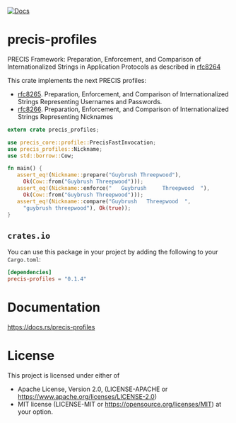 [![Docs](https://docs.rs/precis-profiles/badge.svg)](https://docs.rs/precis-profiles)

# precis-profiles

PRECIS Framework: Preparation, Enforcement, and Comparison of
Internationalized Strings in Application Protocols as described in
[rfc8264](https://datatracker.ietf.org/doc/html/rfc8264)

This crate implements the next PRECIS profiles:
 * [rfc8265](https://datatracker.ietf.org/doc/html/rfc8265).
   Preparation, Enforcement, and Comparison of Internationalized Strings
   Representing Usernames and Passwords.
 * [rfc8266](https://datatracker.ietf.org/doc/html/rfc8266).
   Preparation, Enforcement, and Comparison of Internationalized Strings
   Representing Nicknames

```rust
extern crate precis_profiles;

use precis_core::profile::PrecisFastInvocation;
use precis_profiles::Nickname;
use std::borrow::Cow;

fn main() {
   assert_eq!(Nickname::prepare("Guybrush Threepwood"),
     Ok(Cow::from("Guybrush Threepwood")));
   assert_eq!(Nickname::enforce("   Guybrush     Threepwood  "),
     Ok(Cow::from("Guybrush Threepwood")));
   assert_eq!(Nickname::compare("Guybrush   Threepwood  ",
     "guybrush threepwood"), Ok(true));
}
```

## `crates.io`

You can use this package in your project by adding the following
to your `Cargo.toml`:

```toml
[dependencies]
precis-profiles = "0.1.4"
```

# Documentation
https://docs.rs/precis-profiles

# License

This project is licensed under either of
* Apache License, Version 2.0, (LICENSE-APACHE or https://www.apache.org/licenses/LICENSE-2.0)
* MIT license (LICENSE-MIT or https://opensource.org/licenses/MIT) at your option.
